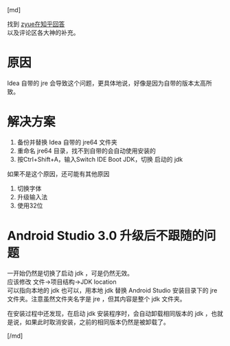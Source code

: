 [md]

找到 [zyue在知乎回答](https://www.zhihu.com/question/37582743/answer/191630075)  
以及评论区各大神的补充。
# 原因
Idea 自带的 jre 会导致这个问题，更具体地说，好像是因为自带的版本太高所致。
# 解决方案
1. 备份并替换 Idea 自带的 jre64 文件夹
2. 重命名 jre64 目录，找不到自带的会自动使用安装的
3. 按Ctrl+Shift+A，输入Switch IDE Boot JDK，切换 启动的 jdk

如果不是这个原因，还可能有其他原因
1. 切换字体
2. 升级输入法
3. 使用32位
# Android Studio 3.0 升级后不跟随的问题
一开始仍然是切换了启动 jdk ，可是仍然无效。  
应该修改 文件→项目结构→JDK location  
可以指向本地的 jdk 也可以，用本地 jdk 替换 Android Studio 安装目录下的 jre 文件夹。注意虽然文件夹名字是 jre ，但其内容是整个 jdk 文件夹。

在安装过程中还发现，在启动 jdk 安装程序时，会自动卸载相同版本的 jdk ，也就是说，如果此时取消安装，之前的相同版本仍然是被卸载了。

[/md]